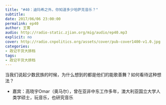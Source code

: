 ```yaml
---
title: "#40：迪玛希之外，你知道多少哈萨克音乐？"
subtitle: 
date: 2017/06/06 23:00:00
permalink: ep40
author: 王菁
audio: http://radio-static.zjian.org/mig/audio/ep40.mp3
explicit: no
cover: http://radio.cnpolitics.org/assets/cover/pub-cover1400-v1.0.jpg
categories:
- 政记干货大排档
tags:
- 政记干货大排档
---
```


当我们说起少数民族的时候，为什么想到的都是他们的能歌善舞？如何看待这种想法？

- 嘉宾：高晓宇Omar（奥马尔），曾在亚非中东工作多年，澳大利亚国立大学人类学硕士，玩音乐，也研究音乐
